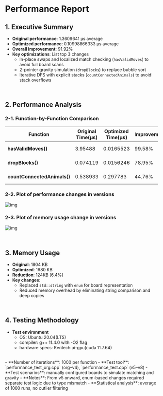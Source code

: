 # Performance Report

## 1. Executive Summary
- **Original performance**: 1.3609641 µs average
- **Optimized performance**: 0.10998866333 µs average
- **Overall improvement**: 91.92%
- **Key optimizations**: List top 3 changes
    - In-place swaps and localized match checking (`hasValidMoves`) to avoid full board scans
    - 2-pointer gravity simulation (`dropBlocks`) to replace bubble sort
    - Iterative DFS with explicit stacks (`countConnectedAnimals`) to avoid stack overflows
    
<br/>

## 2. Performance Analysis
### 2-1. Function-by-Function Comparison
| Function | Original Time(µs) | Optimized Time(µs) | Improvement | Complexity Change |
|----------|--------------|----------------|-------------|-------------------|
| **hasValidMoves()** | 3.95488 | 0.0165523 | 99.58% | O(n⁴) → O(n²) |
| **dropBlocks()** | 0.074119 | 0.0156246 | 78.95% | O(n³) → O(n²) |
| **countConnectedAnimals()**| 0.538933 | 0.297783 | 44.76% | O(n²) → O(n) |


### 2-2. Plot of performance changes in versions
![img](https://img1.daumcdn.net/thumb/R1280x0/?scode=mtistory2&fname=https%3A%2F%2Fblog.kakaocdn.net%2Fdn%2FcciJnO%2FbtsOKzzB2rs%2FWD5D4XX2jQUD3OmGHLl0t0%2Fimg.png)

### 2-3. Plot of memory usage change in versions
![img](https://img1.daumcdn.net/thumb/R1280x0/?scode=mtistory2&fname=https%3A%2F%2Fblog.kakaocdn.net%2Fdn%2FbTRZTd%2FbtsOLiYsAsd%2F5KWBQI6FfqCQ9VJZQqQKPK%2Fimg.png)

<br/>

## 3. Memory Usage
- **Original**: 1804 KB
- **Optimized**: 1680 KB
- **Reduction**: 124KB (6.4%)
- **Key changes**: 
    - Replaced `std::string` with `enum` for board representation
    - Reduced memory overhead by eliminating string comparison and deep copies

<br/>

## 4. Testing Methodology
- **Test environment**
    - OS: Ubuntu 20.04(LTS)
    - compiler: g++ 11.4.0 with -O2 flag 
    - hardware specs: Kentech ai-gpu(cuda 11.7.64)
<br/>
- **Number of iterations**: 1000 per function
- **Test tool**: `performance_test_org.cpp` (org–v4), `performance_test.cpp` (v5–v8)
- **Test scenarios**: manually configured boards to simulate matching and gravity
- **Notes**: From v5 onward, enum-based changes required separate test logic due to type mismatch
- **Statistical analysis**: average of 1000 runs, no outlier filtering